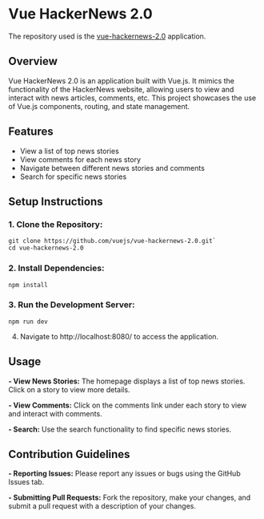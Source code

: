 # Vue HackerNews 2.0

The repository used is the [vue-hackernews-2.0](https://github.com/vuejs/vue-hackernews-2.0)
 application.

## Overview

Vue HackerNews 2.0 is an application built with Vue.js. It mimics the functionality of the HackerNews website, allowing users to view and interact with news articles, comments, etc. This project showcases the use of Vue.js components, routing, and state management.

## Features

  - View a list of top news stories
  - View comments for each news story
  - Navigate between different news stories and comments
  - Search for specific news stories

## Setup Instructions

### 1. Clone the Repository:
```
git clone https://github.com/vuejs/vue-hackernews-2.0.git`
cd vue-hackernews-2.0
```
### 2. Install Dependencies:
```
npm install
```
### 3. Run the Development Server:
```
npm run dev
```
  4. Navigate to http://localhost:8080/ to access the application.

## Usage

  **- View News Stories:** The homepage displays a list of top news stories. Click on a story to view more details.
  
  **- View Comments:** Click on the comments link under each story to view and interact with comments.
  
  **- Search:** Use the search functionality to find specific news stories.

## Contribution Guidelines

  **- Reporting Issues:** Please report any issues or bugs using the GitHub Issues tab.
  
  **- Submitting Pull Requests:** Fork the repository, make your changes, and submit a pull request with a description of your changes.
